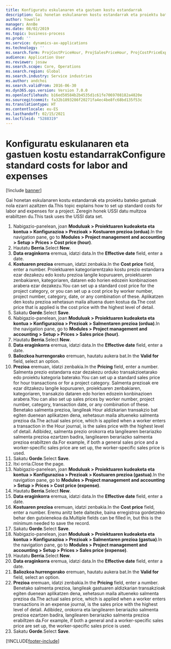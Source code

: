 ```yaml
---
title: Konfiguratu eskulanaren eta gastuen kostu estandarrak
description: Gai honetan eskulanaren kostu estandarrak eta proiektu bateko gastuak nola ezarri azaltzen da.
author: Yowelle
manager: AnnBe
ms.date: 08/02/2019
ms.topic: business-process
ms.prod: ''
ms.service: dynamics-ax-applications
ms.technology: ''
ms.search.form: ProjCostPriceHour, ProjSalesPriceHour, ProjCostPriceExpense, ProjSalesPriceCost
audience: Application User
ms.reviewer: josaw
ms.search.scope: Core, Operations
ms.search.region: Global
ms.search.industry: Service industries
ms.author: andchoi
ms.search.validFrom: 2016-06-30
ms.dyn365.ops.version: Version 7.0.0
ms.openlocfilehash: b16ed50584b2b4535d1c61fe7069708182a4820e
ms.sourcegitcommit: fa32b1893286f20271fa4ec4be8fc68bd135f53c
ms.translationtype: HT
ms.contentlocale: eu-ES
ms.lasthandoff: 02/15/2021
ms.locfileid: "5288319"
---
```

# <a name="configure-standard-costs-for-labor-and-expenses"></a><span data-ttu-id="3de01-103">Konfiguratu eskulanaren eta gastuen kostu estandarrak</span><span class="sxs-lookup"><span data-stu-id="3de01-103">Configure standard costs for labor and expenses</span></span>

[!include [banner](../../includes/banner.md)]

<span data-ttu-id="3de01-104">Gai honetan eskulanaren kostu estandarrak eta proiektu bateko gastuak nola ezarri azaltzen da.</span><span class="sxs-lookup"><span data-stu-id="3de01-104">This topic explains how to set up standard costs for labor and expenses for a project.</span></span> <span data-ttu-id="3de01-105">Zeregin honek USSI datu multzoa erabiltzen du.</span><span class="sxs-lookup"><span data-stu-id="3de01-105">This task uses the USSI data set.</span></span>

1. <span data-ttu-id="3de01-106">Nabigazio-panelean, joan **Moduluak > Proiektuaren kudeaketa eta kontua > Konfigurazioa > Prezioak > Kostuaren prezioa (ordua)**.</span><span class="sxs-lookup"><span data-stu-id="3de01-106">In the navigation pane, go to **Modules > Project management and accounting > Setup > Prices > Cost price (hour)**.</span></span>
2. <span data-ttu-id="3de01-107">Hautatu **Berria**.</span><span class="sxs-lookup"><span data-stu-id="3de01-107">Select **New**.</span></span>
3. <span data-ttu-id="3de01-108">**Data eraginkorra** eremua, idatzi data.</span><span class="sxs-lookup"><span data-stu-id="3de01-108">In the **Effective date** field, enter a date.</span></span>
4. <span data-ttu-id="3de01-109">**Kostuaren prezioa** eremuan, idatzi zenbakia.</span><span class="sxs-lookup"><span data-stu-id="3de01-109">In the **Cost price** field, enter a number.</span></span> <span data-ttu-id="3de01-110">Proiektuaren kategoriarentzako kostu prezio estandarra ezar dezakezu edo kostu prezioa langile kopuruaren, proiektuaren zenbakiaren, kategoriaren, dataren edo horien edozein konbinazioen arabera ezar dezakezu.</span><span class="sxs-lookup"><span data-stu-id="3de01-110">You can set up a standard cost price for the project category, or you can set up a cost price by worker number, project number, category, date, or any combination of these.</span></span> <span data-ttu-id="3de01-111">Aplikatzen den kostu prezioa xehetasun maila altuena duen kostua da.</span><span class="sxs-lookup"><span data-stu-id="3de01-111">The cost price that is applied is the cost price with the highest level of detail.</span></span>  
5. <span data-ttu-id="3de01-112">Sakatu **Gorde**.</span><span class="sxs-lookup"><span data-stu-id="3de01-112">Select **Save**.</span></span>
6. <span data-ttu-id="3de01-113">Nabigazio-panelean, joan **Moduluak > Proiektuaren kudeaketa eta kontua > Konfigurazioa > Prezioak > Salmentaren prezioa (ordua)**.</span><span class="sxs-lookup"><span data-stu-id="3de01-113">In the navigation pane, go to **Modules > Project management and accounting > Setup > Prices > Sales price (hour)**.</span></span>
7. <span data-ttu-id="3de01-114">Hautatu **Berria**.</span><span class="sxs-lookup"><span data-stu-id="3de01-114">Select **New**.</span></span>
8. <span data-ttu-id="3de01-115">**Data eraginkorra** eremua, idatzi data.</span><span class="sxs-lookup"><span data-stu-id="3de01-115">In the **Effective date** field, enter a date.</span></span>
9. <span data-ttu-id="3de01-116">**Baliozkoa hurrengorako** eremuan, hautatu aukera bat.</span><span class="sxs-lookup"><span data-stu-id="3de01-116">In the **Valid for** field, select an option.</span></span>
10. <span data-ttu-id="3de01-117">**Prezioa** eremuan, idatzi zenbakia.</span><span class="sxs-lookup"><span data-stu-id="3de01-117">In the **Pricing** field, enter a number.</span></span> <span data-ttu-id="3de01-118">Salmenta prezio estandarra ezar dezakezu orduko transakzioetarako edo proiektu kategoria baterako.</span><span class="sxs-lookup"><span data-stu-id="3de01-118">You can set up a standard sales price for hour transactions or for a project category.</span></span> <span data-ttu-id="3de01-119">Salmenta prezioak ere ezar ditzakezu langile kopuruaren, proiektuaren zenbakiaren, kategoriaren, transakzio dataren edo horien edozein konbinazioen arabera.</span><span class="sxs-lookup"><span data-stu-id="3de01-119">You can also set up sales prices by worker number, project number, category, transaction date, or any combination of these.</span></span> <span data-ttu-id="3de01-120">Benetako salmenta prezioa, langileak Hour aldizkarian transakzio bat egiten duenean aplikatzen dena, xehetasun maila altueneko salmenta prezioa da.</span><span class="sxs-lookup"><span data-stu-id="3de01-120">The actual sales price, which is applied when a worker enters a transaction in the Hour journal, is the sales price with the highest level of detail.</span></span> <span data-ttu-id="3de01-121">Adibidez, salmenta prezio orokorra eta langilearen berariazko salmenta prezioa ezartzen badira, langilearen berariazko salmenta prezioa erabiltzen da.</span><span class="sxs-lookup"><span data-stu-id="3de01-121">For example, if both a general sales price and a worker-specific sales price are set up, the worker-specific sales price is used.</span></span>  
11. <span data-ttu-id="3de01-122">Sakatu **Gorde**.</span><span class="sxs-lookup"><span data-stu-id="3de01-122">Select **Save**.</span></span>
12. <span data-ttu-id="3de01-123">Itxi orria.</span><span class="sxs-lookup"><span data-stu-id="3de01-123">Close the page.</span></span>
13. <span data-ttu-id="3de01-124">Nabigazio-panelean, joan **Moduluak > Proiektuaren kudeaketa eta kontua > Konfigurazioa > Prezioak > Kostuaren prezioa (gastua)**.</span><span class="sxs-lookup"><span data-stu-id="3de01-124">In the navigation pane, go to **Modules > Project management and accounting > Setup > Prices > Cost price (expense)**.</span></span>
14. <span data-ttu-id="3de01-125">Hautatu **Berria**.</span><span class="sxs-lookup"><span data-stu-id="3de01-125">Select **New**.</span></span>
15. <span data-ttu-id="3de01-126">**Data eraginkorra** eremua, idatzi data.</span><span class="sxs-lookup"><span data-stu-id="3de01-126">In the **Effective date** field, enter a date.</span></span>
16. <span data-ttu-id="3de01-127">**Kostuaren prezioa** eremuan, idatzi zenbakia.</span><span class="sxs-lookup"><span data-stu-id="3de01-127">In the **Cost price** field, enter a number.</span></span> <span data-ttu-id="3de01-128">Eremu anitz bete daitezke, baina erregistroa gordetzeko behar den gutxienekoa da.</span><span class="sxs-lookup"><span data-stu-id="3de01-128">Multiple fields can be filled in, but this is the minimum needed to save the record.</span></span>  
17. <span data-ttu-id="3de01-129">Sakatu **Gorde**.</span><span class="sxs-lookup"><span data-stu-id="3de01-129">Select **Save**.</span></span>
18. <span data-ttu-id="3de01-130">Nabigazio-panelean, joan **Moduluak > Proiektuaren kudeaketa eta kontua > Konfigurazioa > Prezioak > Salmentaren prezioa (gastua)**.</span><span class="sxs-lookup"><span data-stu-id="3de01-130">In the navigation pane, go to **Modules > Project management and accounting > Setup > Prices > Sales price (expense)**.</span></span>
19. <span data-ttu-id="3de01-131">Hautatu **Berria**.</span><span class="sxs-lookup"><span data-stu-id="3de01-131">Select **New**.</span></span>
20. <span data-ttu-id="3de01-132">**Data eraginkorra** eremua, idatzi data.</span><span class="sxs-lookup"><span data-stu-id="3de01-132">In the **Effective date** field, enter a date.</span></span>
21. <span data-ttu-id="3de01-133">**Baliozkoa hurrengorako** eremuan, hautatu aukera bat.</span><span class="sxs-lookup"><span data-stu-id="3de01-133">In the **Valid for** field, select an option.</span></span>
22. <span data-ttu-id="3de01-134">**Prezioa** eremuan, idatzi zenbakia.</span><span class="sxs-lookup"><span data-stu-id="3de01-134">In the **Pricing** field, enter a number.</span></span> <span data-ttu-id="3de01-135">Benetako salmenta prezioa, langileak gastuaren aldizkarian transakzioak egiten duenean aplikatzen dena, xehetasun maila altueneko salmenta prezioa da.</span><span class="sxs-lookup"><span data-stu-id="3de01-135">The actual sales price, which is applied when a worker enters transactions in an expense journal, is the sales price with the highest level of detail.</span></span> <span data-ttu-id="3de01-136">Adibidez, orokorra eta langilearen berariazko salmenta prezioa ezartzen badira, langilearen berariazko salmenta prezioa erabiltzen da.</span><span class="sxs-lookup"><span data-stu-id="3de01-136">For example, if both a general and a worker-specific sales price are set up, the worker-specific sales price is used.</span></span>  
23. <span data-ttu-id="3de01-137">Sakatu **Gorde**.</span><span class="sxs-lookup"><span data-stu-id="3de01-137">Select **Save**.</span></span>



[!INCLUDE[footer-include](../../includes/footer-banner.md)]
